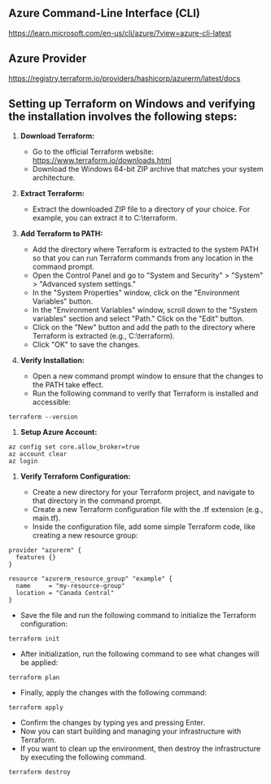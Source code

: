 ## Azure Command-Line Interface (CLI)
https://learn.microsoft.com/en-us/cli/azure/?view=azure-cli-latest

## Azure Provider
https://registry.terraform.io/providers/hashicorp/azurerm/latest/docs

## Setting up Terraform on Windows and verifying the installation involves the following steps:

1. **Download Terraform:**

   * Go to the official Terraform website: https://www.terraform.io/downloads.html
   * Download the Windows 64-bit ZIP archive that matches your system architecture.
1. **Extract Terraform:**

   * Extract the downloaded ZIP file to a directory of your choice. For example, you can extract it to C:\terraform.
1. **Add Terraform to PATH:**

   * Add the directory where Terraform is extracted to the system PATH so that you can run Terraform commands from any location in the command prompt.
   * Open the Control Panel and go to "System and Security" > "System" > "Advanced system settings."
   * In the "System Properties" window, click on the "Environment Variables" button.
   * In the "Environment Variables" window, scroll down to the "System variables" section and select "Path." Click on the "Edit" button.
   * Click on the "New" button and add the path to the directory where Terraform is extracted (e.g., C:\terraform).
   * Click "OK" to save the changes.
1. **Verify Installation:**

   * Open a new command prompt window to ensure that the changes to the PATH take effect.
   * Run the following command to verify that Terraform is installed and accessible:
```
terraform --version
```
1. **Setup Azure Account:**
```
az config set core.allow_broker=true
az account clear
az login 
```
1. **Verify Terraform Configuration:**

   * Create a new directory for your Terraform project, and navigate to that directory in the command prompt.
   * Create a new Terraform configuration file with the .tf extension (e.g., main.tf).
   * Inside the configuration file, add some simple Terraform code, like creating a new resource group:
```
provider "azurerm" {
  features {}
}

resource "azurerm_resource_group" "example" {
  name     = "my-resource-group"
  location = "Canada Central"
}
```
   * Save the file and run the following command to initialize the Terraform configuration:
```
terraform init
```
   * After initialization, run the following command to see what changes will be applied:
```
terraform plan
```
   * Finally, apply the changes with the following command:
```
terraform apply
```
   * Confirm the changes by typing yes and pressing Enter.
   * Now you can start building and managing your infrastructure with Terraform.
   * If you want to clean up the environment, then destroy the infrastructure by executing the following command.
```
terraform destroy
```
